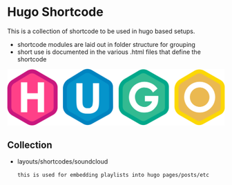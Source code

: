 # Hugo Shortcode

This is a collection of shortcode to be used in hugo based setups.

- shortcode modules are laid out in folder structure for grouping
- short use is documented in the various .html files that define the shortcode


<a href="https://gohugo.io/"><img src="https://raw.githubusercontent.com/gohugoio/gohugoioTheme/master/static/images/hugo-logo-wide.svg?sanitize=true" alt="Hugo" width="565"></a>

## Collection
- layouts/shortcodes/soundcloud
    ```
    this is used for embedding playlists into hugo pages/posts/etc
    ```

